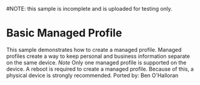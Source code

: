 #NOTE: this sample is incomplete and is uploaded for testing only.

Basic Managed Profile
===============
This sample demonstrates how to create a managed profile. Managed profiles create a way to keep personal and business information separate on the same device.
*Note* Only one managed profile is supported on the device. A reboot is required to create a managed profile. Because of this, a physical device is strongly recommended. 
Ported by: Ben O'Halloran